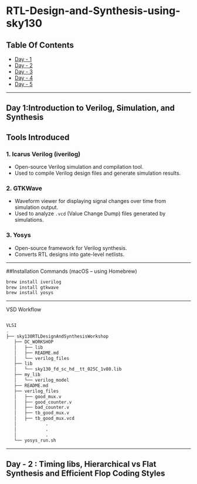# RTL-Design-and-Synthesis-using-sky130

## Table Of Contents
- [Day - 1](#day-1-introduction-to-verilog-simulation-and-synthesis)
- [Day - 2](#day-2-timing-libs-hierarchical-vs-flat-synthesis-and-efficient-flop-coding-styles)
- [Day - 3](#day-3-combinational-and-sequential-optimizations)
- [Day - 4](#day-4-gls-blocking-vs-non---blocking-and-synthesis-mismatch)
- [Day - 5](#day-5-optimization-in-synthesis)


---
## Day 1:Introduction to Verilog, Simulation, and Synthesis
## Tools Introduced

### 1. **Icarus Verilog (iverilog)**
- Open-source Verilog simulation and compilation tool.
- Used to compile Verilog design files and generate simulation results.

### 2. **GTKWave**
- Waveform viewer for displaying signal changes over time from simulation output.
- Used to analyze `.vcd` (Value Change Dump) files generated by simulations.

### 3. **Yosys**
- Open-source framework for Verilog synthesis.
- Converts RTL designs into gate-level netlists.

---

##Installation Commands (macOS – using Homebrew)

```bash
brew install iverilog
brew install gtkwave
brew install yosys
```
---
VSD Workflow 

```bash

VLSI
.
├── sky130RTLDesignAndSynthesisWorkshop
   ├── DC_WORKSHOP
   │   ├── lib
   │   ├── README.md
   │   └── verilog_files
   ├── lib
   │   └── sky130_fd_sc_hd__tt_025C_1v80.lib
   ├── my_lib
   │   └── verilog_model
   ├── README.md
   ├── verilog_files
   │   ├── good_mux.v
   │   ├── good_counter.v
   │   ├── bad_counter.v
   │   ├── tb_good_mux.v
   │   ├── tb_good_mux.vcd
   │           .
   │           .
   │           .
   └── yosys_run.sh
```
---

## Day - 2 : Timing libs, Hierarchical vs Flat Synthesis and Efficient Flop Coding Styles

